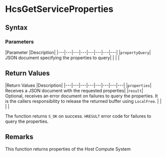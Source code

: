 # HcsGetServiceProperties

## Syntax

### Parameters
|Parameter     |Description|
|---|---|---|---|---|---|---|---| 
|`propertyQuery`| JSON document specifying the properties to query|
|    |    | 



## Return Values
|Return Values     |Description|
|---|---|---|---|---|---|---|---| 
|`properties`| Receives a JSON document with the requested properties|
|`result`| Optional, receives an error document on failures to query the properties. It is the callers responsibility to release the returned buffer using `LocalFree`. |
|    |    | 

The function returns `S_OK` on success. `HRESULT` error code for failures to query the properties.

## Remarks
This function returns properties of the Host Compute System